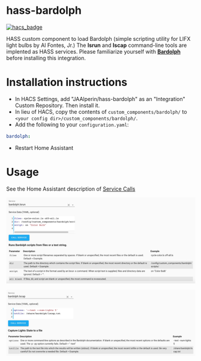 # hass-bardolph
[![hacs_badge](https://img.shields.io/badge/HACS-Custom-orange.svg?style=for-the-badge)](https://github.com/custom-components/hacs)

HASS custom component to load Bardolph (simple scripting utility for LIFX light bulbs by Al Fontes, Jr.) The **lsrun** and **lscap** command-line tools are implented as HASS services.
Please familiarize yourself with **[Bardolph](https://bardolph.org)** before installing this integration.

# Installation instructions

- In HACS Settings, add "JAAlperin/hass-bardolph" as an "Integration" Custom Repository.  Then install it.
- In lieu of HACS, copy the contents of `custom_components/bardolph/` to `<your config dir>/custom_components/bardolph/`.
- Add the following to your `configuration.yaml`:

```yaml
bardolph:
```
- Restart Home Assistant

# Usage

See the Home Assistant description of [Service Calls](https://www.home-assistant.io/docs/scripts/service-calls/)

![lsrun](https://github.com/JAAlperin/hass-bardolph/blob/master/screenshots/lsrun.jpg)

![lscap](https://github.com/JAAlperin/hass-bardolph/blob/master/screenshots/lscap.jpg)
